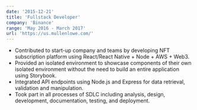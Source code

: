 ```yaml
---
date: '2015-12-21'
title: 'Fullstack Developer'
company: 'Binance'
range: 'May 2016 - March 2017'
url: 'https://us.mullenlowe.com/'
---
```


- Contributed to start-up company and teams by developing NFT subscription platform using React/React Native + Node + AWS + Web3. 
- Provided an isolated environment to showcase components of their own isolated environment without the need to build an entire application using Storybook.
- Integrated API endpoints using Node.js and Express for data retrieval, validation and manipulation.
- Took part in all processes of SDLC including analysis, design, development, documentation, testing, and deployment.
